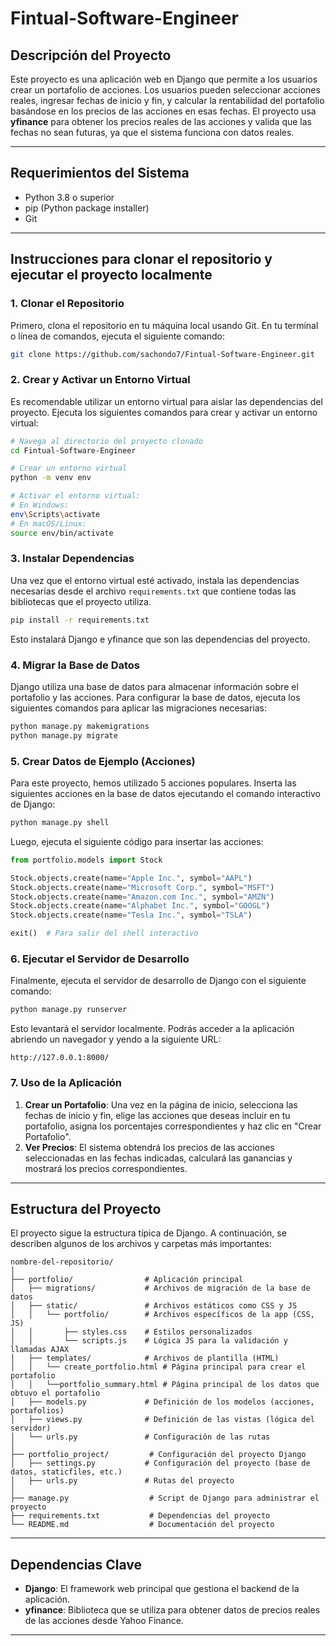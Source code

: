 # Fintual-Software-Engineer

## **Descripción del Proyecto**

Este proyecto es una aplicación web en Django que permite a los usuarios crear un portafolio de acciones. Los usuarios pueden seleccionar acciones reales, ingresar fechas de inicio y fin, y calcular la rentabilidad del portafolio basándose en los precios de las acciones en esas fechas. El proyecto usa **yfinance** para obtener los precios reales de las acciones y valida que las fechas no sean futuras, ya que el sistema funciona con datos reales.

---

## **Requerimientos del Sistema**

- Python 3.8 o superior
- pip (Python package installer)
- Git

---

## **Instrucciones para clonar el repositorio y ejecutar el proyecto localmente**

### 1. **Clonar el Repositorio**

Primero, clona el repositorio en tu máquina local usando Git. En tu terminal o línea de comandos, ejecuta el siguiente comando:

```bash
git clone https://github.com/sachondo7/Fintual-Software-Engineer.git
```


### 2. **Crear y Activar un Entorno Virtual**

Es recomendable utilizar un entorno virtual para aislar las dependencias del proyecto. Ejecuta los siguientes comandos para crear y activar un entorno virtual:

```bash
# Navega al directorio del proyecto clonado
cd Fintual-Software-Engineer

# Crear un entorno virtual
python -m venv env

# Activar el entorno virtual:
# En Windows:
env\Scripts\activate
# En macOS/Linux:
source env/bin/activate
```

### 3. **Instalar Dependencias**

Una vez que el entorno virtual esté activado, instala las dependencias necesarias desde el archivo `requirements.txt` que contiene todas las bibliotecas que el proyecto utiliza.

```bash
pip install -r requirements.txt
```

Esto instalará Django e yfinance que son las dependencias del proyecto.

### 4. **Migrar la Base de Datos**

Django utiliza una base de datos para almacenar información sobre el portafolio y las acciones. Para configurar la base de datos, ejecuta los siguientes comandos para aplicar las migraciones necesarias:

```bash
python manage.py makemigrations
python manage.py migrate
```

### 5. **Crear Datos de Ejemplo (Acciones)**

Para este proyecto, hemos utilizado 5 acciones populares. Inserta las siguientes acciones en la base de datos ejecutando el comando interactivo de Django:

```bash
python manage.py shell
```

Luego, ejecuta el siguiente código para insertar las acciones:

```python
from portfolio.models import Stock

Stock.objects.create(name="Apple Inc.", symbol="AAPL")
Stock.objects.create(name="Microsoft Corp.", symbol="MSFT")
Stock.objects.create(name="Amazon.com Inc.", symbol="AMZN")
Stock.objects.create(name="Alphabet Inc.", symbol="GOOGL")
Stock.objects.create(name="Tesla Inc.", symbol="TSLA")

exit()  # Para salir del shell interactivo
```

### 6. **Ejecutar el Servidor de Desarrollo**

Finalmente, ejecuta el servidor de desarrollo de Django con el siguiente comando:

```bash
python manage.py runserver
```

Esto levantará el servidor localmente. Podrás acceder a la aplicación abriendo un navegador y yendo a la siguiente URL:

```
http://127.0.0.1:8000/
```

### 7. **Uso de la Aplicación**

1. **Crear un Portafolio**: Una vez en la página de inicio, selecciona las fechas de inicio y fin, elige las acciones que deseas incluir en tu portafolio, asigna los porcentajes correspondientes y haz clic en "Crear Portafolio".
2. **Ver Precios**: El sistema obtendrá los precios de las acciones seleccionadas en las fechas indicadas, calculará las ganancias y mostrará los precios correspondientes.

---

## **Estructura del Proyecto**

El proyecto sigue la estructura típica de Django. A continuación, se describen algunos de los archivos y carpetas más importantes:

```
nombre-del-repositorio/
│
├── portfolio/                # Aplicación principal
│   ├── migrations/           # Archivos de migración de la base de datos
│   ├── static/               # Archivos estáticos como CSS y JS
│   │   └── portfolio/        # Archivos específicos de la app (CSS, JS)
│   │       ├── styles.css    # Estilos personalizados
│   │       └── scripts.js    # Lógica JS para la validación y llamadas AJAX
│   ├── templates/            # Archivos de plantilla (HTML)
│   │   └── create_portfolio.html # Página principal para crear el portafolio
│   │   └──portfolio_summary.html # Página principal de los datos que obtuvo el portafolio
│   ├── models.py             # Definición de los modelos (acciones, portafolios)
│   ├── views.py              # Definición de las vistas (lógica del servidor)
│   └── urls.py               # Configuración de las rutas
│
├── portfolio_project/         # Configuración del proyecto Django
│   ├── settings.py           # Configuración del proyecto (base de datos, staticfiles, etc.)
│   ├── urls.py               # Rutas del proyecto
│
├── manage.py                  # Script de Django para administrar el proyecto
├── requirements.txt           # Dependencias del proyecto
└── README.md                  # Documentación del proyecto
```

---

## **Dependencias Clave**

- **Django**: El framework web principal que gestiona el backend de la aplicación.
- **yfinance**: Biblioteca que se utiliza para obtener datos de precios reales de las acciones desde Yahoo Finance.

---